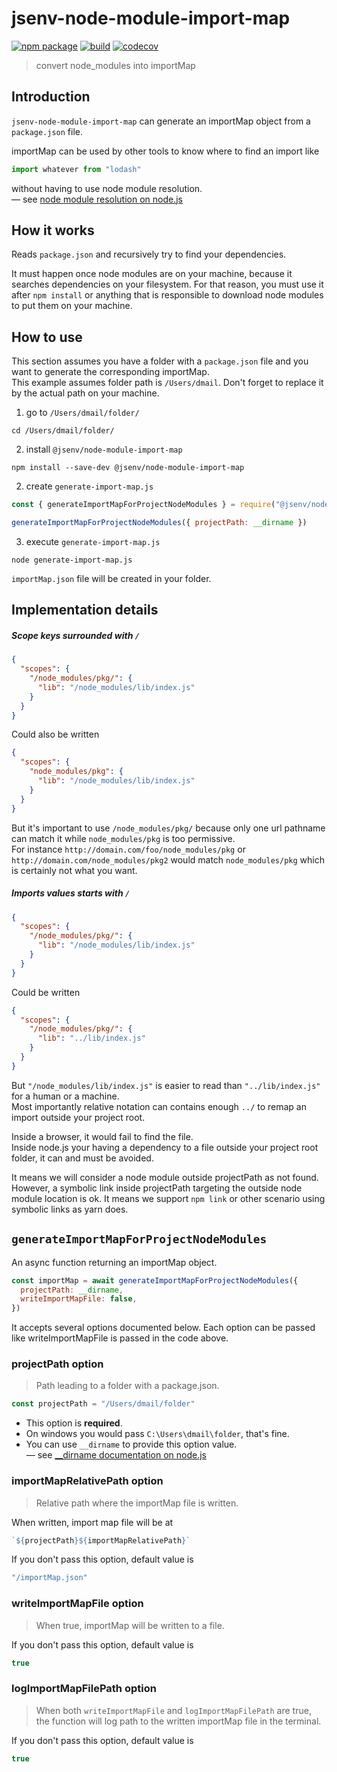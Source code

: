 # jsenv-node-module-import-map

[![npm package](https://img.shields.io/npm/v/@jsenv/node-module-import-map.svg)](https://www.npmjs.com/package/@jsenv/node-module-import-map)
[![build](https://travis-ci.com/jsenv/jsenv-node-module-import-map.svg?branch=master)](http://travis-ci.com/jsenv/jsenv-node-module-import-map)
[![codecov](https://codecov.io/gh/jsenv/jsenv-node-module-import-map/branch/master/graph/badge.svg)](https://codecov.io/gh/jsenv/jsenv-node-module-import-map)

> convert node_modules into importMap

## Introduction

`jsenv-node-module-import-map` can generate an importMap object from a `package.json` file.<br />

importMap can be used by other tools to know where to find an import like

```js
import whatever from "lodash"
```

without having to use node module resolution.<br />
— see [node module resolution on node.js](https://nodejs.org/api/modules.html#modules_all_together)

## How it works

Reads `package.json` and recursively try to find your dependencies.<br />

It must happen once node modules are on your machine, because it searches dependencies on your filesystem. For that reason, you must use it after `npm install` or anything that is responsible to download node modules to put them on your machine.<br />

## How to use

This section assumes you have a folder with a `package.json` file and you want to generate the corresponding importMap.<br />
This example assumes folder path is `/Users/dmail`. Don't forget to replace it by the actual path on your machine.

1. go to `/Users/dmail/folder/`

```shell
cd /Users/dmail/folder/
```

2. install `@jsenv/node-module-import-map`

```shell
npm install --save-dev @jsenv/node-module-import-map
```

2. create `generate-import-map.js`

```js
const { generateImportMapForProjectNodeModules } = require("@jsenv/node-module-import-map")

generateImportMapForProjectNodeModules({ projectPath: __dirname })
```

3. execute `generate-import-map.js`

```shell
node generate-import-map.js
```

`importMap.json` file will be created in your folder.<br />

## Implementation details

##### Scope keys surrounded with `/`

```json
{
  "scopes": {
    "/node_modules/pkg/": {
      "lib": "/node_modules/lib/index.js"
    }
  }
}
```

Could also be written

```json
{
  "scopes": {
    "node_modules/pkg": {
      "lib": "/node_modules/lib/index.js"
    }
  }
}
```

But it's important to use `/node_modules/pkg/` because only one url pathname can match it while `node_modules/pkg` is too permissive.<br />
For instance `http://domain.com/foo/node_modules/pkg` or `http://domain.com/node_modules/pkg2` would match `node_modules/pkg` which is certainly not what you want.

##### Imports values starts with `/`

```json
{
  "scopes": {
    "/node_modules/pkg/": {
      "lib": "/node_modules/lib/index.js"
    }
  }
}
```

Could be written

```json
{
  "scopes": {
    "/node_modules/pkg/": {
      "lib": "../lib/index.js"
    }
  }
}
```

But `"/node_modules/lib/index.js"` is easier to read than `"../lib/index.js"` for a human or a machine.<br/>
Most importantly relative notation can contains enough `../` to remap an import outside your project root.<br />

Inside a browser, it would fail to find the file.<br />
Inside node.js your having a dependency to a file outside your project root folder, it can and must be avoided.<br />

It means we will consider a node module outside projectPath as not found.
However, a symbolic link inside projectPath targeting the outside node module location is ok. It means we support `npm link` or other scenario using symbolic links as yarn does.

## `generateImportMapForProjectNodeModules`

An async function returning an importMap object.

```js
const importMap = await generateImportMapForProjectNodeModules({
  projectPath: __dirname,
  writeImportMapFile: false,
})
```

It accepts several options documented below. Each option can be passed like writeImportMapFile is passed in the code above.

### projectPath option

> Path leading to a folder with a package.json.

```js
const projectPath = "/Users/dmail/folder"
```

- This option is **required**.
- On windows you would pass `C:\Users\dmail\folder`, that's fine.
- You can use `__dirname` to provide this option value.<br />
  — see [\_\_dirname documentation on node.js](https://nodejs.org/docs/latest/api/modules.html#modules_dirname)

### importMapRelativePath option

> Relative path where the importMap file is written.

When written, import map file will be at

<!-- prettier-ignore -->
```js
`${projectPath}${importMapRelativePath}`
```

If you don't pass this option, default value is

```js
"/importMap.json"
```

### writeImportMapFile option

> When true, importMap will be written to a file.

If you don't pass this option, default value is

```js
true
```

### logImportMapFilePath option

> When both `writeImportMapFile` and `logImportMapFilePath` are true, the function will log path to the written importMap file in the terminal.

If you don't pass this option, default value is

```js
true
```
